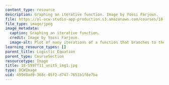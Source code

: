 ```yaml
---
content_type: resource
description: Graphing an iterative function. Image by Yossi Farjoun.
file: https://ol-ocw-studio-app-production.s3.amazonaws.com/courses/18-s997-introduction-to-matlab-programming-fall-2011/499d8ad9368c05f2d7477651b1f6e7ba_18-S997f11_unit5_img1.jpg
file_type: image/jpeg
image_metadata:
  caption: Graphing an iterative function.
  credit: Image by Yossi Farjoun.
  image-alt: Plot of many iterations of a function that branches to the right.
learning_resource_types: []
parent_title: Logistic Equation
parent_type: CourseSection
resourcetype: Image
title: 18-S997f11_unit5_img1.jpg
type: OCWImage
uid: 499d8ad9-368c-05f2-d747-7651b1f6e7ba
---
```

